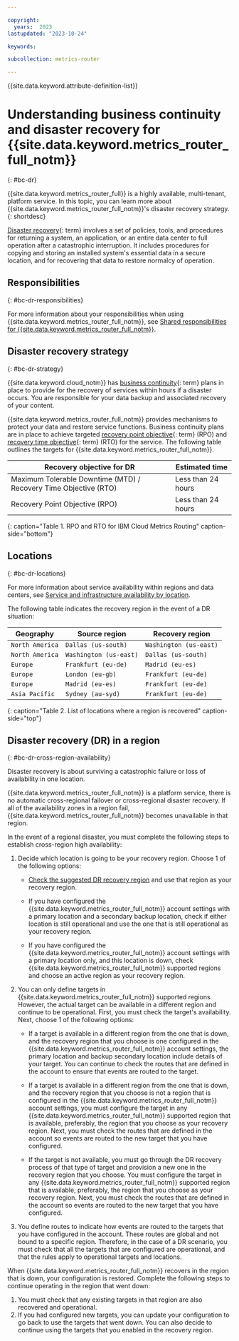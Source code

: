 ```yaml
---

copyright:
  years:  2023
lastupdated: "2023-10-24"

keywords:

subcollection: metrics-router

---
```


{{site.data.keyword.attribute-definition-list}}

# Understanding business continuity and disaster recovery for {{site.data.keyword.metrics_router_full_notm}}
{: #bc-dr}

{{site.data.keyword.metrics_router_full}} is a highly available, multi-tenant, platform service. In this topic, you can learn more about {{site.data.keyword.metrics_router_full_notm}}'s disaster recovery strategy.
{: shortdesc}

[Disaster recovery](#x2113280){: term} involves a set of policies, tools, and procedures for returning a system, an application, or an entire data center to full operation after a catastrophic interruption. It includes procedures for copying and storing an installed system's essential data in a secure location, and for recovering that data to restore normalcy of operation.

## Responsibilities
{: #bc-dr-responsibilities}

For more information about your responsibilities when using {{site.data.keyword.metrics_router_full_notm}}, see [Shared responsibilities for {{site.data.keyword.metrics_router_full_notm}}](/docs/metrics-router?topic=metrics-router-shared-responsibilities).

## Disaster recovery strategy
{: #bc-dr-strategy}

{{site.data.keyword.cloud_notm}} has [business continuity](#x3026801){: term} plans in place to provide for the recovery of services within hours if a disaster occurs. You are responsible for your data backup and associated recovery of your content.

{{site.data.keyword.metrics_router_full_notm}} provides mechanisms to protect your data and restore service functions. Business continuity plans are in place to achieve targeted [recovery point objective](#x3429911){: term} (RPO) and [recovery time objective](#x3167918){: term} (RTO) for the service. The following table outlines the targets for {{site.data.keyword.metrics_router_full_notm}}.


| Recovery objective for DR                                         | Estimated time |
|-------------------------------------------------------------------|----------------|
| Maximum Tolerable Downtime (MTD) / Recovery Time Objective (RTO)  | Less than 24 hours |
| Recovery Point Objective (RPO)                                    | Less than 24 hours |
{: caption="Table 1. RPO and RTO for IBM Cloud Metrics Routing" caption-side="bottom"}

## Locations
{: #bc-dr-locations}

For more information about service availability within regions and data centers, see [Service and infrastructure availability by location](/docs/overview?topic=overview-services_region).

The following table indicates the recovery region in the event of a DR situation:

| Geography             | Source region            | Recovery region   |
|-----------------------|--------------------------|--------------|
| `North America`       | `Dallas (us-south)`      | `Washington (us-east)`  |
| `North America`       | `Washington (us-east)`   | `Dallas (us-south)`     |
| `Europe`              | `Frankfurt (eu-de)`      | `Madrid (eu-es)`        |
| `Europe`              | `London (eu-gb)`         | `Frankfurt (eu-de)`     |
| `Europe`              | `Madrid (eu-es)`         | `Frankfurt (eu-de)`     |
| `Asia Pacific`        | `Sydney (au-syd)`        | `Frankfurt (eu-de)`     |
{: caption="Table 2. List of locations where a region is recovered" caption-side="top"}





## Disaster recovery (DR) in a region
{: #bc-dr-cross-region-availability}

Disaster recovery is about surviving a catastrophic failure or loss of availability in one location.

{{site.data.keyword.metrics_router_full_notm}} is a platform service, there is no automatic cross-regional failover or cross-regional disaster recovery. If all of the availability zones in a region fail, {{site.data.keyword.metrics_router_full_notm}} becomes unavailable in that region.


In the event of a regional disaster, you must complete the following steps to establish cross-region high availability:

1. Decide which location is going to be your recovery region. Choose 1 of the following options:

    - [Check the suggested DR recovery region](/docs/metrics-router?topic=metrics-router-ha_dr#ha_dr_metrics_recovery_region) and use that region as your recovery region.

    - If you have configured the {{site.data.keyword.metrics_router_full_notm}} account settings with a primary location and a secondary backup location, check if either location is still operational and use the one that is still operational as your recovery region.

    - If you have configured the {{site.data.keyword.metrics_router_full_notm}} account settings with a primary location only, and this location is down, check {{site.data.keyword.metrics_router_full_notm}} supported regions and choose an active region as your recovery region.

2. You can only define targets in {{site.data.keyword.metrics_router_full_notm}} supported regions. However, the actual target can be available in a different region and continue to be operational. First, you must check the target's availability. Next, choose 1 of the following options:

    - If a target is available in a different region from the one that is down, and the recovery region that you choose is one configured in the {{site.data.keyword.metrics_router_full_notm}} account settings, the primary location and backup secondary location include details of your target. You can continue to check the routes that are defined in the account to ensure that events are routed to the target.

    - If a target is available in a different region from the one that is down, and the recovery region that you choose is not a region that is configured in the {{site.data.keyword.metrics_router_full_notm}} account settings, you must configure the target in any {{site.data.keyword.metrics_router_full_notm}} supported region that is available, preferably, the region that you choose as your recovery region. Next, you must check the routes that are defined in the account so events are routed to the new target that you have configured.

    - If the target is not available, you must go through the DR recovery process of that type of target and provision a new one in the recovery region that you choose. You must configure the target in any {{site.data.keyword.metrics_router_full_notm}} supported region that is available, preferably, the region that you choose as your recovery region. Next, you must check the routes that are defined in the account so events are routed to the new target that you have configured.

3. You define routes to indicate how events are routed to the targets that you have configured in the account. These routes are global and not bound to a specific region. Therefore, in the case of a DR scenario, you must check that all the targets that are configured are operational, and that the rules apply to operational targets and locations.



When {{site.data.keyword.metrics_router_full_notm}} recovers in the region that is down, your configuration is restored. Complete the following steps to continue operating in the region that went down:
1. You must check that any existing targets in that region are also recovered and operational.
2. If you had configured new targets, you can update your configuration to go back to use the targets that went down. You can also decide to continue using the targets that you enabled in the recovery region.
